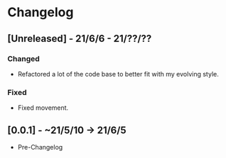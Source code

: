
# Changelog

## [Unreleased] - 21/6/6 - 21/??/??
### Changed
- Refactored a lot of the code base to better fit with my evolving style.
### Fixed
- Fixed movement.

## [0.0.1] - ~21/5/10 -> 21/6/5
- Pre-Changelog